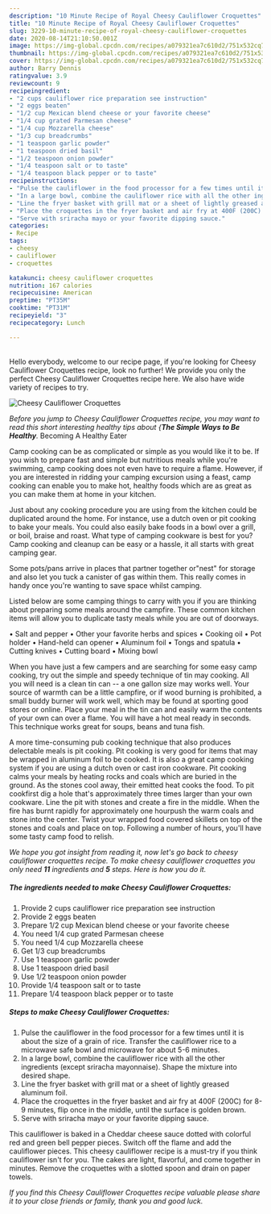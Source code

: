 ```yaml
---
description: "10 Minute Recipe of Royal Cheesy Cauliflower Croquettes"
title: "10 Minute Recipe of Royal Cheesy Cauliflower Croquettes"
slug: 3229-10-minute-recipe-of-royal-cheesy-cauliflower-croquettes
date: 2020-08-14T21:10:50.001Z
image: https://img-global.cpcdn.com/recipes/a079321ea7c610d2/751x532cq70/cheesy-cauliflower-croquettes-recipe-main-photo.jpg
thumbnail: https://img-global.cpcdn.com/recipes/a079321ea7c610d2/751x532cq70/cheesy-cauliflower-croquettes-recipe-main-photo.jpg
cover: https://img-global.cpcdn.com/recipes/a079321ea7c610d2/751x532cq70/cheesy-cauliflower-croquettes-recipe-main-photo.jpg
author: Barry Dennis
ratingvalue: 3.9
reviewcount: 9
recipeingredient:
- "2 cups cauliflower rice preparation see instruction"
- "2 eggs beaten"
- "1/2 cup Mexican blend cheese or your favorite cheese"
- "1/4 cup grated Parmesan cheese"
- "1/4 cup Mozzarella cheese"
- "1/3 cup breadcrumbs"
- "1 teaspoon garlic powder"
- "1 teaspoon dried basil"
- "1/2 teaspoon onion powder"
- "1/4 teaspoon salt or to taste"
- "1/4 teaspoon black pepper or to taste"
recipeinstructions:
- "Pulse the cauliflower in the food processor for a few times until it is about the size of a grain of rice. Transfer the cauliflower rice to a microwave safe bowl and microwave for about 5-6 minutes."
- "In a large bowl, combine the cauliflower rice with all the other ingredients (except sriracha mayonnaise). Shape the mixture into desired shape."
- "Line the fryer basket with grill mat or a sheet of lightly greased aluminum foil."
- "Place the croquettes in the fryer basket and air fry at 400F (200C) for 8-9 minutes, flip once in the middle, until the surface is golden brown."
- "Serve with sriracha mayo or your favorite dipping sauce."
categories:
- Recipe
tags:
- cheesy
- cauliflower
- croquettes

katakunci: cheesy cauliflower croquettes 
nutrition: 167 calories
recipecuisine: American
preptime: "PT35M"
cooktime: "PT31M"
recipeyield: "3"
recipecategory: Lunch

---
```

<br>
Hello everybody, welcome to our recipe page, if you're looking for Cheesy Cauliflower Croquettes recipe, look no further! We provide you only the perfect Cheesy Cauliflower Croquettes recipe here. We also have wide variety of recipes to try.
<br>


![Cheesy Cauliflower Croquettes](https://img-global.cpcdn.com/recipes/a079321ea7c610d2/751x532cq70/cheesy-cauliflower-croquettes-recipe-main-photo.jpg)

<i>Before you jump to Cheesy Cauliflower Croquettes recipe, you may want to read this short interesting healthy tips about {<strong>The Simple Ways to Be Healthy</strong>.</i>
Becoming A Healthy Eater

    
Camp cooking can be as complicated or simple as you would like it to be. If you wish to prepare fast and simple but nutritious meals while you're swimming, camp cooking does not even have to require a flame. However, if you are interested in ridding your camping excursion using a feast, camp cooking can enable you to make hot, healthy foods which are as great as you can make them at home in your kitchen.

 Just about any cooking procedure you are using from the kitchen could be duplicated around the home. For instance, use a dutch oven or pit cooking to bake your meals. You could also easily bake foods in a bowl over a grill, or boil, braise and roast. What type of camping cookware is best for you? Camp cooking and cleanup can be easy or a hassle, it all starts with great camping gear.

Some pots/pans arrive in places that partner together or"nest" for storage and also let you tuck a canister of gas within them. This really comes in handy once you're wanting to save space whilst camping.

Listed below are some camping things to carry with you if you are thinking about preparing some meals around the campfire. These common kitchen items will allow you to duplicate tasty meals while you are out of doorways.

• Salt and pepper
• Other your favorite herbs and spices
• Cooking oil
• Pot holder
• Hand-held can opener
• Aluminum foil
• Tongs and spatula
• Cutting knives
• Cutting board
• Mixing bowl


When you have just a few campers and are searching for some easy camp cooking, try out the simple and speedy technique of tin may cooking. All you will need is a clean tin can -- a one gallon size may works well. Your source of warmth can be a little campfire, or if wood burning is prohibited, a small buddy burner will work well, which may be found at sporting good stores or online. Place your meal in the tin can and easily warm the contents of your own can over a flame. You will have a hot meal ready in seconds.  This technique works great for soups, beans and tuna fish.

A more time-consuming pub cooking technique that also produces delectable meals is pit cooking. Pit cooking is very good for items that may be wrapped in aluminum foil to be cooked.  It is also a great camp cooking system if you are using a dutch oven or cast iron cookware. Pit cooking calms your meals by heating rocks and coals which are buried in the ground. As the stones cool away, their emitted heat cooks the food. To pit cookfirst dig a hole that's approximately three times larger than your own cookware. Line the pit with stones and create a fire in the middle. When the fire has burnt rapidly for approximately one hourpush the warm coals and stone into the center. Twist your wrapped food covered skillets on top of the stones and coals and place on top. Following a number of hours, you'll have some tasty camp food to relish.


<i>We hope you got insight from reading it, now let's go back to cheesy cauliflower croquettes recipe. To make cheesy cauliflower croquettes you only need <strong>11</strong> ingredients and <strong>5</strong> steps. Here is how you do it.
</i>

##### The ingredients needed to make Cheesy Cauliflower Croquettes:

1. Provide 2 cups cauliflower rice preparation see instruction
1. Provide 2 eggs beaten
1. Prepare 1/2 cup Mexican blend cheese or your favorite cheese
1. You need 1/4 cup grated Parmesan cheese
1. You need 1/4 cup Mozzarella cheese
1. Get 1/3 cup breadcrumbs
1. Use 1 teaspoon garlic powder
1. Use 1 teaspoon dried basil
1. Use 1/2 teaspoon onion powder
1. Provide 1/4 teaspoon salt or to taste
1. Prepare 1/4 teaspoon black pepper or to taste


##### Steps to make Cheesy Cauliflower Croquettes:

1. Pulse the cauliflower in the food processor for a few times until it is about the size of a grain of rice. Transfer the cauliflower rice to a microwave safe bowl and microwave for about 5-6 minutes.
1. In a large bowl, combine the cauliflower rice with all the other ingredients (except sriracha mayonnaise). Shape the mixture into desired shape.
1. Line the fryer basket with grill mat or a sheet of lightly greased aluminum foil.
1. Place the croquettes in the fryer basket and air fry at 400F (200C) for 8-9 minutes, flip once in the middle, until the surface is golden brown.
1. Serve with sriracha mayo or your favorite dipping sauce.


This cauliflower is baked in a Cheddar cheese sauce dotted with colorful red and green bell pepper pieces. Switch off the flame and add the cauliflower pieces. This cheesy cauliflower recipe is a must-try if you think cauliflower isn&#39;t for you. The cakes are light, flavorful, and come together in minutes. Remove the croquettes with a slotted spoon and drain on paper towels. 

<i>If you find this Cheesy Cauliflower Croquettes recipe valuable please share it to your close friends or family, thank you and good luck.</i>
